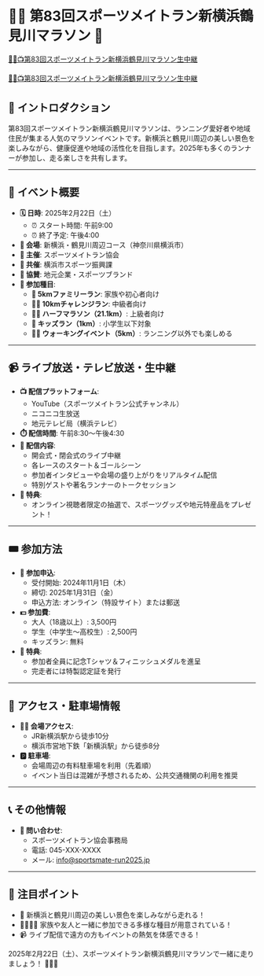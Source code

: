 # 🏃‍♂️ 第83回スポーツメイトラン新横浜鶴見川マラソン 🌸


[🏅🎁📺第83回スポーツメイトラン新横浜鶴見川マラソン生中継](https://jsports-hq.com/marathan-all/?83nd)

[🏅🎁📺第83回スポーツメイトラン新横浜鶴見川マラソン生中継](https://jsports-hq.com/marathan-all/?83nd)

## 📜 イントロダクション
第83回スポーツメイトラン新横浜鶴見川マラソンは、ランニング愛好者や地域住民が集まる人気のマラソンイベントです。新横浜と鶴見川周辺の美しい景色を楽しみながら、健康促進や地域の活性化を目指します。2025年も多くのランナーが参加し、走る楽しさを共有します。

---

## 📅 イベント概要
- **🗓️ 日時**: 2025年2月22日（土）
  - ⏰ スタート時間: 午前9:00
  - ⏰ 終了予定: 午後4:00
- **📍 会場**: 新横浜・鶴見川周辺コース（神奈川県横浜市）
- **🏢 主催**: スポーツメイトラン協会
- **🤝 共催**: 横浜市スポーツ振興課
- **💼 協賛**: 地元企業・スポーツブランド
- **🎽 参加種目**:
  - **🏅 5kmファミリーラン**: 家族や初心者向け
  - **🏃‍♀️ 10kmチャレンジラン**: 中級者向け
  - **🏃‍♂️ ハーフマラソン（21.1km）**: 上級者向け
  - **👶 キッズラン（1km）**: 小学生以下対象
  - **🚶‍♂️ ウォーキングイベント（5km）**: ランニング以外でも楽しめる

---

## 📹 ライブ放送・テレビ放送・生中継
- **📺 配信プラットフォーム**:
  - YouTube（スポーツメイトラン公式チャンネル）
  - ニコニコ生放送
  - 地元テレビ局（横浜テレビ）
- **⏱️ 配信時間**: 午前8:30～午後4:30
- **🎥 配信内容**:
  - 開会式・閉会式のライブ中継
  - 各レースのスタート＆ゴールシーン
  - 参加者インタビューや会場の盛り上がりをリアルタイム配信
  - 特別ゲストや著名ランナーのトークセッション
- **🎁 特典**:
  - オンライン視聴者限定の抽選で、スポーツグッズや地元特産品をプレゼント！

---

## 🎟️ 参加方法
- **📝 参加申込**:
  - 受付開始: 2024年11月1日（木）
  - 締切: 2025年1月31日（金）
  - 申込方法: オンライン（特設サイト）または郵送
- **💵 参加費**:
  - 大人（18歳以上）: 3,500円
  - 学生（中学生～高校生）: 2,500円
  - キッズラン: 無料
- **🎁 特典**:
  - 参加者全員に記念Tシャツ＆フィニッシュメダルを進呈
  - 完走者には特製認定証を発行

---

## 🚉 アクセス・駐車場情報
- **🚶‍♂️ 会場アクセス**:
  - JR新横浜駅から徒歩10分
  - 横浜市営地下鉄「新横浜駅」から徒歩8分
- **🅿️ 駐車場**:
  - 会場周辺の有料駐車場を利用（先着順）
  - イベント当日は混雑が予想されるため、公共交通機関の利用を推奨

---

## 📞 その他情報
- **📩 問い合わせ**:
  - スポーツメイトラン協会事務局
  - 電話: 045-XXX-XXXX
  - メール: info@sportsmate-run2025.jp


---

## 🌟 注目ポイント
- 🌸 新横浜と鶴見川周辺の美しい景色を楽しみながら走れる！
- 👨‍👩‍👧‍👦 家族や友人と一緒に参加できる多様な種目が用意されている！
- 📹 ライブ配信で遠方の方もイベントの熱気を体感できる！

2025年2月22日（土）、スポーツメイトラン新横浜鶴見川マラソンで一緒に走りましょう！ 🏃‍♀️🎉
